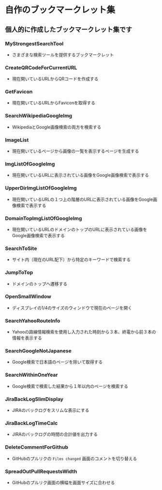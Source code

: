 # 自作のブックマークレット集

## 個人的に作成したブックマークレット集です

### MyStrongestSearchTool
- さまざまな検索ツールを提供するブックマークレット

### CreateQRCodeForCurrentURL
- 現在開いているURLからQRコードを作成する

### GetFavicon
- 現在開いているURLからFaviconを取得する

### SearchWikipediaGoogleImg
- WikipediaとGoogle画像検索の両方を検索する

### ImageList
- 現在開いているページから画像の一覧を表示するページを生成する

### ImgListOfGoogleImg
- 現在開いているURLに表示されている画像をGoogle画像検索で表示する

### UpperDirImgListOfGoogleImg
- 現在開いているURLの１つ上の階層のURLに表示されている画像をGoogle画像検索で表示する

### DomainTopImgListOfGoogleImg
- 現在開いているURLのドメインのトップのURLに表示されている画像をGoogle画像検索で表示する

### SearchToSite
- サイト内（現在のURL配下）から特定のキーワードで検索する

### JumpToTop
- ドメインのトップへ遷移する

### OpenSmallWindow
- ディスプレイの1/4のサイズのウィンドウで現在のページを開く

### SearchYahooRouteInfo
- Yahooの路線情報検索を使用し入力された時刻から３本、終電から前３本の情報を表示する

### SearchGoogleNotJapanese
- Google検索で日本語のページを除いて取得する

### SearchWithinOneYear
- Google検索で検索した結果から１年以内のページを検索する

### JiraBackLogSlimDisplay
- JIRAのバックログをスリムな表示にする

### JiraBackLogTimeCalc
- JIRAのバックログの時間の合計値を出力する

### DeleteCommentForGithub
- GitHubのプルリクの `Files changed` 画面のコメントを切り替える

### SpreadOutPullRequestsWidth
- GitHubのプルリク画面の横幅を画面サイズに合わせる
